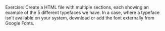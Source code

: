 Exercise:
Create a HTML file with multiple sections, each showing an example of the 5 different typefaces we have.
In a case, where a typeface isn’t available on your system, download or add the font externally from Google Fonts.